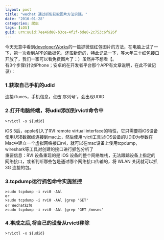 ```yaml
---
layout: post
title: "wechat 通过抓包获取图片方法实践。"
date: "2016-01-28"
categories: 爬虫
tags: [iOS]
guid: urn:uuid:7ee46d88-b3ce-4f1f-bde0-2c753c6f926f
---
```


今天无意中看到[developerWorks](http://mp.weixin.qq.com/s?__biz=MjM5MzA0ODkyMA==&mid=405276891&idx=1&sn=ebd98476ad94725d57d2570bde17e45d&scene=23&srcid=0128POvbcBkiuZTd9TG7aCs2#rd)的一篇抓微信红包图片的方法，在电脑上试了一下，第一次看到APP的数据包，还蛮新奇的，特此记录一下，等大年三十红包接口开放了，我们一家可以看免费图片了：）虽然并不想看【。  
有3个步骤(针对iPhone；安卓的在开发者平台那个APP有文章说明，在此不做记录)：  

### 1.获取自己手机的udid  

连接iTunes，手机信息，点击'序列号'，会出现UDID  

### 2.打开电脑终端，将udid添加到rvictl命令中  

~~~vim
>rvictl -s ${udid}
~~~
iOS 5后，apple引入了RVI remote virtual interface的特性，它只需要将iOS设备使用USB数据线连接到mac上，然后使用rvictl工具以iOS设备的UDID为参数在Mac中建立一个虚拟网络接口rvi，就可以在mac设备上使用tcpdump，wireshark等工具对创建的接口进行抓包分析了  
重要信息：RVI 设备重现的是 iOS 设备的整个网络堆栈，无法跟踪设备上指定的网络接口，或者判断哪些包是通过哪个网络接口传输的，将 WLAN 关闭就可以抓 3G 连接的包。  

### 3.tcpdump运行抓包命令实施监控  

~~~vim
>sudo tcpdump -i rvi0 -AAl
or
>sudo tcpdump -i rvi0 -AAl |grep 'GET'
or Wechat红包
>sudo tcpdump -i rvi0 -AAl |grep 'GET /mmsns'
~~~

### 4.事成之后,将自己的设备从rvictl移除  

~~~vim
>rvictl -x ${udid}
~~~
